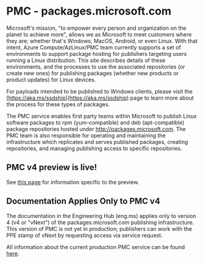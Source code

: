 # PMC - packages.microsoft.com

Microsoft's mission, "to empower every person and organization on the planet to achieve more", allows we as Microsoft to meet customers where they are; whether that's Windows, MacOS, Android, or even Linux.
With that intent, Azure Compute/AzLinux/PMC team currently supports a set of environments to support package hosting for publishers targeting users running a Linux distribution.
This site describes details of these environments, and the processes to use the associated repositories (or create new ones) for publishing packages (whether new products or product updates) for Linux devices.

For payloads intended to be published to Windows clients, please visit the [https://aka.ms/ssdship](https://aka.ms/ssdship) page to learn more about the process for these types of packages.

The PMC service enables first party teams within Microsoft to publish Linux software packages to rpm (yum-compatible) and deb (apt-compatible) package repositories hosted under http://packages.microsoft.com.
The PMC team is also responsible for operating and maintaining the infrastructure which replicates and serves published packages, creating repositories, and managing publishing access to specific repositories.

## PMC v4 preview is live!

See [this page](preview.md) for information specific to the preview.

## Documentation Applies Only to PMC v4

The documentation in the Engineering Hub (eng.ms) applies only to version 4 (v4 or "vNext") of the packages.microsoft.com publishing infrastructure.
This version of PMC is not yet in production; publishers can work with the PPE stamp of vNext by requesting access via service request.

All information about the current production PMC service can be found [here](https://aka.ms/pmcrepo).
